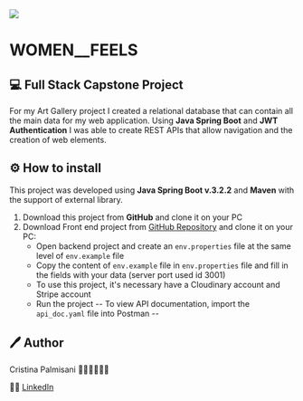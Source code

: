 <img src="./src/assets/wflogo.png" style="width: 50px, heigth:50px">

# WOMEN\_\_FEELS

## 💻 Full Stack Capstone Project
For my Art Gallery project I created a relational database that can contain all the main data for my web application.
Using **Java Spring Boot** and **JWT Authentication** I was able to create REST APIs that allow navigation and the creation of web elements.

## ⚙️ How to install

This project was developed using **Java Spring Boot v.3.2.2** and **Maven** with the support of external library.

1. Download this project from **GitHub** and clone it on your PC
2. Download Front end project from [GitHub Repository](https://github.com/plmcst96/ArtGallery) and clone it on your PC:
   - Open backend project and create an `env.properties` file at the same level of `env.example` file
   - Copy the content of `env.example` file in `env.properties` file and fill in the fields with your data (server port used id 3001)
   - To use this project, it's necessary have a Cloudinary account and Stripe account
   - Run the project
     -- To view API documentation, import the `api_doc.yaml` file into Postman --

## 🖊️ Author

Cristina Palmisani 👩🏼‍🎨👩🏽‍💻

🧑‍💻 [LinkedIn](https://www.linkedin.com/in/cristina-palmisani-fullstack-developer/)


